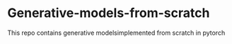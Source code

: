# Generative-models-from-scratch
This repo contains generative modelsimplemented from scratch in pytorch
